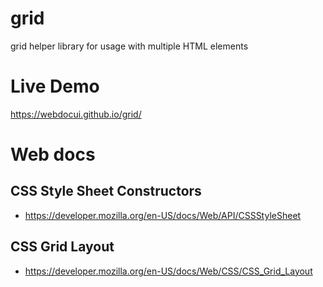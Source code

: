 # grid
grid helper library for usage with multiple HTML elements

# Live Demo
https://webdocui.github.io/grid/

# Web docs
## CSS Style Sheet Constructors
* https://developer.mozilla.org/en-US/docs/Web/API/CSSStyleSheet

## CSS Grid Layout
* https://developer.mozilla.org/en-US/docs/Web/CSS/CSS_Grid_Layout

